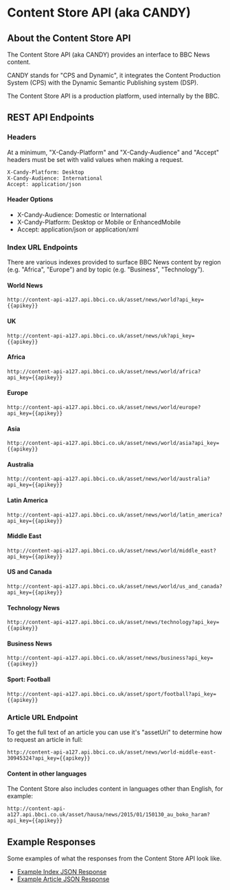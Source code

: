 #  Content Store API (aka CANDY)

## About the Content Store API

The Content Store API (aka CANDY) provides an interface to BBC News content.

CANDY stands for "CPS and Dynamic", it integrates the Content Production System (CPS) with the Dynamic Semantic Publishing system (DSP).

The Content Store API is a production platform, used internally by the BBC.

## REST API Endpoints

### Headers

At a minimum, "X-Candy-Platform" and "X-Candy-Audience" and "Accept" headers must be set with valid values when making a request.

```
X-Candy-Platform: Desktop
X-Candy-Audience: International
Accept: application/json
```

#### Header Options

* X-Candy-Audience: Domestic or International
* X-Candy-Platform: Desktop or Mobile or EnhancedMobile
* Accept: application/json or application/xml

### Index URL Endpoints

There are various indexes provided to surface BBC News content by region (e.g. "Africa", "Europe") and by topic (e.g. "Business", "Technology").

#### World News
```
http://content-api-a127.api.bbci.co.uk/asset/news/world?api_key={{apikey}}
```

#### UK
```
http://content-api-a127.api.bbci.co.uk/asset/news/uk?api_key={{apikey}}
```

####  Africa
```
http://content-api-a127.api.bbci.co.uk/asset/news/world/africa?api_key={{apikey}}
```

#### Europe
```
http://content-api-a127.api.bbci.co.uk/asset/news/world/europe?api_key={{apikey}}
```

#### Asia
```
http://content-api-a127.api.bbci.co.uk/asset/news/world/asia?api_key={{apikey}}
```

#### Australia
```
http://content-api-a127.api.bbci.co.uk/asset/news/world/australia?api_key={{apikey}}
```

#### Latin America
```
http://content-api-a127.api.bbci.co.uk/asset/news/world/latin_america?api_key={{apikey}}
```

#### Middle East
```
http://content-api-a127.api.bbci.co.uk/asset/news/world/middle_east?api_key={{apikey}}
```

#### US and Canada
```
http://content-api-a127.api.bbci.co.uk/asset/news/world/us_and_canada?api_key={{apikey}}
```

#### Technology News
```
http://content-api-a127.api.bbci.co.uk/asset/news/technology?api_key={{apikey}}
```

#### Business News
```
http://content-api-a127.api.bbci.co.uk/asset/news/business?api_key={{apikey}}
```

#### Sport: Football
```
http://content-api-a127.api.bbci.co.uk/asset/sport/football?api_key={{apikey}}
```

### Article URL Endpoint

To get the full text of an article you can use it's "assetUri" to determine how to request an article in full:

```
http://content-api-a127.api.bbci.co.uk/asset/news/world-middle-east-30945324?api_key={{apikey}}
```

#### Content in other languages

The Content Store also includes content in languages other than English, for example:

````
http://content-api-a127.api.bbci.co.uk/asset/hausa/news/2015/01/150130_au_boko_haram?api_key={{apikey}}
````

## Example Responses

Some examples of what the responses from the Content Store API look like.

* [Example Index JSON Response](CANDY/index-json-example.html)
* [Example Article JSON Response](CANDY/article-json-example.html)
